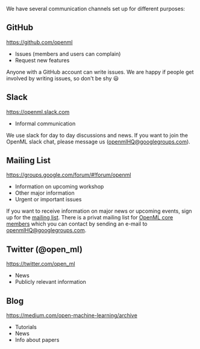 We have several communication channels set up for different purposes:

## GitHub 
https://github.com/openml

* Issues (members and users can complain)  
* Request new features  

Anyone with a GitHub account can write issues. We are happy if people get involved by writing issues, so don't be shy :smiley:


## Slack
https://openml.slack.com

* Informal communication  

We use slack for day to day discussions and news. If you want to join the OpenML slack chat, please message us (openmlHQ@googlegroups.com).


## Mailing List
https://groups.google.com/forum/#!forum/openml

* Information on upcoming workshop  
* Other major information  
* Urgent or important issues  

If you want to receive information on major news or upcoming events, sign up for the [mailing list](https://groups.google.com/forum/#!forum/openml). There is a privat mailing list for [OpenML core members](https://github.com/openml/OpenML/wiki/Core-team) which you can contact by sending an e-mail to openmlHQ@googlegroups.com.


## Twitter (@open_ml)
https://twitter.com/open_ml

* News  
* Publicly relevant information  


## Blog
https://medium.com/open-machine-learning/archive

* Tutorials  
* News  
* Info about papers  


